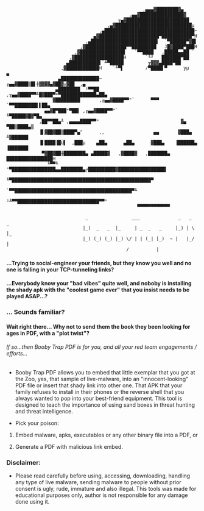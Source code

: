         
        
                                                      ,▄▄▄▓████████▓▄
                                                 ,▄▄▓████████████████▓
                                             ╥▄▓███████████████████████
                                         ,▄▓████████████████████████████µ
                                      ,▄█████████████████████████████████⌐
                                    ▄▓██████████████████████▀███████████▀H
                                 ,▄████████████████████████▌  `▀██████▀▓█▌
                               ,▓███████████████▀▀█████████   J█▓████▀███H
                             ,▓████████████████▌   `▀▀████   .█████▄▄██ `
                           ,▓██████████████████H       `╙╜   ███████▀██
                          ▄███████████▌`╨▀█████         ╥▓▓▓▄████▀██
                        ,▓████████████H    `╨▀▌        /▀████▌▀      yµ   ▄
                       ▄██████████████─            ╓▄▄▓████▒█▌╫▓▓▓▓▄▓██▓╥▓██  ,▄
                      ▄████████  ²▀▀██      ,╥▄▄▓████▀▀╨█▓███▀ª▀█████████████▄██▄
                     ▓█████████       ,╓▄▄▓████▀▀"`      ▀▀▀      `▀▀████████▌▌██▄
                  ▄▄▓█▀███"▀██▌ ,╓▄▄▓████▀▀"`                         ╙▀█████▓█▓▀█▄
                ,██▀▀██▄╨ ,▄▄▄▄████▀▀"                              ▓▄   ▀██▒████▄▒
                ▐▌▓██▓██▒████▀▄"      ,,                  ▄▄       ▓███▄   ╨▓██████
                ▐▌████▐█Ü▌  ,███µ    ▄██▄      ▄██▄      ▓███▄    ▐██████▄ ▐███████
                 ▀▓██▓██╫████████▄ ▄█████▓   ,▓████▓   ,███████▄  █████████████████H
                   ╙▀▀╙  "▀████████████████▄▄████████▄╒██████████▓█████████████████▌
                             ╙▀███████████████████████████████████████████████████▀
                                 `▀▀███████████████████████████████████████████▀╙
                                       ²╨▀▀██████████████████████████████▀▀"
                                                    ▀▀▀▀▀▀▀▀▀▀▀▀
       
			                     _                ___              _   _   _              
			                    |_)  _   _  |_     | _  _   _     |_) | \ |_                
			                    |_) (_) (_) |_) \/ | | (_| [_)  ~ |   |_/ |                
			                                    /          |                               
			 

#### ...Trying to social-engineer your friends, but they know you well and no one is falling in your TCP-tunneling links? 

#### ...Everybody know your "bad vibes" quite well, and noboby is installing the shady apk with the "coolest game ever" that you insist needs to be played ASAP...?

### ... Sounds familiar?

#### Wait right there... Why not to send them the book they been looking for ages in PDF, with a "plot twist"?

###### If so...then Booby Trap PDF is for you, and all your red team engagements / efforts...

- Booby Trap PDF allows you to embed that little exemplar that you got at the Zoo, yes, that sample of live-malware, into an "innocent-looking" PDF file or insert that shady link into other one. That APK that your family refuses to install in their phones or the reverse shell that you always wanted to pop into your best-friend equipment. This tool is designed to teach the importance of using sand boxes in threat hunting and threat intelligence.


- Pick your poison:

1. Embed malware, apks, executables or any other binary file into a PDF, or 

2. Generate a PDF with malicious link embed.


### Disclaimer:

- Please read carefully before using, accessing, downloading, handling any type of live malware, sending malware to people without prior consent is ugly, rude, immature and also illegal. This tools was made for educational purposes only, author is not responsible for any damage done using it.
